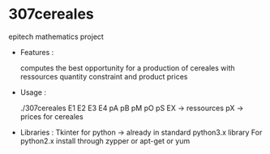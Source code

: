 307cereales
=========

epitech mathematics project

* Features :

	 computes the best opportunity for a production of cereales
	 with ressources quantity constraint and product prices

* Usage :

  ./307cereales E1 E2 E3 E4 pA pB pM pO pS
  EX -> ressources
  pX -> prices for cereales

* Libraries :
  Tkinter for python -> already in standard python3.x library
  For python2.x install through zypper or apt-get or yum
	